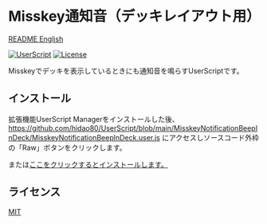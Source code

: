 # Misskey通知音（デッキレイアウト用）

[README English](./README.md)

[![UserScript](https://img.shields.io/badge/Framework-UserScript-blue.svg)](https://en.wikipedia.org/wiki/Userscript)
[![License](https://img.shields.io/github/license/hidao80/UserScript)](/LICENSE)


Misskeyでデッキを表示しているときにも通知音を鳴らすUserScriptです。

## インストール

拡張機能UserScript Managerをインストールした後、https://github.com/hidao80/UserScript/blob/main/MisskeyNotificationBeepInDeck/MisskeyNotificationBeepInDeck.user.js にアクセスしソースコード外枠の「Raw」ボタンをクリックします。

または[ここをクリックするとインストールします。](https://github.com/hidao80/UserScript/raw/main/MisskeyNotificationBeepInDeck/MisskeyNotificationBeepInDeck.user.js)

## ライセンス

[MIT](/LICENSE)
